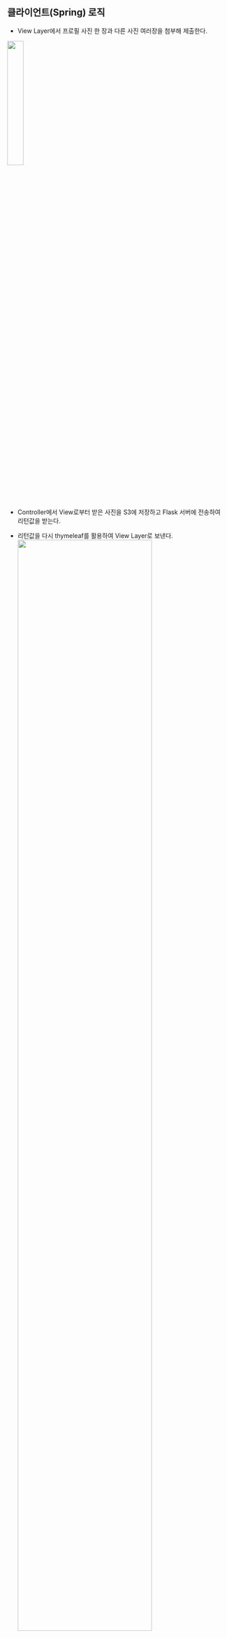 ## 클라이언트(Spring) 로직
- View Layer에서 프로필 사진 한 장과 다른 사진 여러장을 첨부해 제출한다.&nbsp;
<img src = "https://github.com/FaceRecognition0/Spring-client/assets/95980876/9b2f41f0-f65c-45cb-ad33-63bd558e0db0" width="27%" height="27%">
 
- Controller에서 View로부터 받은 사진을 S3에 저장하고 Flask 서버에 전송하여 리턴값을 받는다.
  
- 리턴값을 다시 thymeleaf를 활용하여 View Layer로 보낸다.<br/>
  <img src = "https://github.com/FaceRecognition0/Spring-client/assets/95980876/4c0e8873-1461-465f-a13d-5bb9b4f3058e" width="80%" height="80%">
